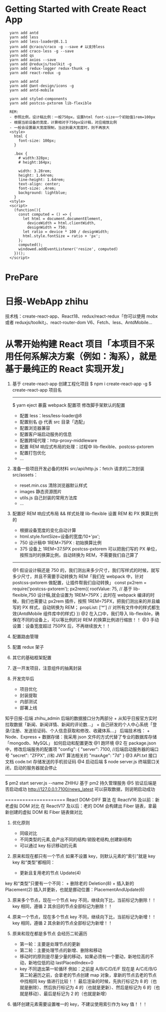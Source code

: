 # Getting Started with Create React App

```shell
  yarn add antd
  yarn add less
  yarn add less-loader@8.1.1
  yarn add @craco/craco -g --save # 以支持less
  yarn add craco-less -g --save
  yarn add qs
  yarn add axios --save
  yarn add @reduxjs/toolkit -g
  yarn add redux-logger redux-thunk -g
  yarn add react-redux -g

  yarn add antd
  yarn add @ant-design/icons -g
  yarn add antd-mobile

  yarn add styled-components
  yarn add postcss-pxtorem lib-flexible
```

```shell
  REM:
  - 参照比例，设计稿比例：一般750px，设置html font-size一个初始值1rem=100px
  - 根据当前设备的宽度，计算相对于750px设计稿，对应缩放比例
  - 一般会设置最大宽度限制，当达到最大宽度时，则不再放大
  <style>
    html {
      font-size: 100px;
    }

    .box {
      # width:328px;
      # height:164px;

      width: 3.28rem;
      height: 1.64rem;
      line-height: 1.64rem;
      text-align: center;
      font-size: .4rem;
      background: lightblue;
    }
  <style>
  <script>
    (function(){
      const computed = () => {
        let html = document.documentElement,
          deviceWidth = html.clientWidth,
          designWidth = 750;
        let ratio = device * 100 / designWidth;
        html.style.fontSize = ratio + 'px';
      };
      computed();
      windowed.addEventListener('resize', computed)
    })();
  </script>

```

# PrePare

# 日报-WebApp zhihu

技术栈：create-react-app、React18、redux/react-redux「你可以使用 mobx 或者 reduxjs/toolkit」、react-router-dom V6、Fetch、less、AntdMobile...

# 从零开始构建 React 项目「本项目不采用任何系解决方案（例如：淘系），就是基于最纯正的 React 实现开发」

1. 基于 create-react-app 创建工程化项目
   $ npm i create-react-app -g
   $ create-react-app 项目名
   ***
   $ yarn eject 暴露 webpack 配置项
   修改脚手架默认的配置
   - 配置 less：less/less-loader@8
   - 配置别名 @ 代表 src 目录「选配」
   - 配置浏览器兼容
   - 配置客户端启动服务的信息
   - 配置跨域代理：http-proxy-middleware
   - 配置 REM 响应式布局的处理：过程中 lib-flexible、postcss-pxtorem
   - 配置打包优化
   - ...
2. 准备一些项目开发必备的材料
   src/api/http.js：fetch 请求的二次封装
   src/assets：
   - reset.min.css 清除浏览器默认样式
   - images 静态资源图片
   - utils.js 自己封装的常用方法库
   - ...
3. 配置好 REM 响应式布局 && 样式处理
   lib-flexible 设置 REM 和 PX 换算比例的

   - 根据设备宽度的变化自动计算
   - html.style.fontSize=设备的宽度/10+'px';
   - 750 设计稿中 1REM=75PX : 初始换算比例
   - 375 设备上 1REM=37.5PX
     postcss-pxtorem 可以把我们写的 PX 单位，按照当时的换算比例，自动转换为 REM，不需要我们自己算了

   ***

   @1 假设设计稿还是 750 的，我们测出来多少尺寸，我们写样式的时候，就写多少尺寸，并且不需要手动转换为 REM「我们在 webpack 中，针对 postcss-pxtorem 做配置，让插件帮我们自动转换」
   const px2rem = require('postcss-pxtorem');
   px2rem({
   rootValue: 75, // 基于 lib-flexible,750 设计稿,就会设置为 1REM=75PX；此时在 webpack 编译的时候，我们也需要让 px2rem 插件，按照 1REM=75PX，把我们测出来的并且编写的 PX 样式，自动转换为 REM；
   propList: ['*'] // 对所有文件中的样式都生效{AntdMobile 组件库中的样式}
   })
   @2 在入口中，我们导入 lib-flexible，确保在不同的设备上，可以等比例的对 REM 的换算比例进行缩放！！
   @3 手动设置：设备宽度超过 750PX 后，不再继续放大！！

4. 配置路由管理
5. 配置 redux 架子
6. 其它的基础框架配置
7. 逐一开发项目，注意组件的抽离封装
8. 开发完毕后
   - 项目优化
   - 封装提取
   - 内部测试
   - 部署上线

知乎日报-后端 zhihu_admin
后端的数据接口分为两部分 + 从知乎日报官方实时拉取数据「新闻、新闻详情、新闻的评论数...」 + 自己研发的个人中心系统「登录/注册、发送验证码、个人信息获取和修改、收藏体系...」
后端技术栈： + Node、Express + 数据存储：我采用 json 文件的方式代替了专业的数据库存储「mongodb、MySQL」
如何启动和配置更改
@1 跑环境
@2 在 package.json 中，修改后端服务的配置项
"config": {
"server": 7100, //后端启动服务器的端口号
"secret": "ZFPX", //和 JWT 算法相关的
"maxAge": "7d"
}
@3 API.txt 接口文档
code.txt 存储发送的手机验证码
@4 启动后端
$ node server.js 终端窗口关闭，启动的服务器就会停止

---

$ pm2 start server.js --name ZHIHU 基于 pm2 持久管理服务
@5 验证后端是否启动成功
http://127.0.0.1:7100/news_latest 可以获取数据，则说明启动成功

=====================
React DOM-DIFF 算法
在 ReactV16 及以前：新老虚拟 DOM 对比
在 ReactV17 及以后：老的 DOM 会构建出 Fiber 链表，拿最新创建的虚拟 DOM 和 Fiber 链表做对比

1. 优化原则

   - 同级对比
   - 不同类型的元素,会产出不同的结构:销毁老结构,创建新结构
   - 可以通过 key 标识移动的元素

2. 原来和现在都只有一个节点
   如果不设置 key，则默认元素的“索引”就是 key
   key 和“类型”都相同：

   - 更新且复用老的节点 Update(4)

key 和“类型”只要有一个不同： + 删除老的 Deletion(8) + 插入新的 Placement(2)
插入并更新，也就是挪动位置：PlacementAndUpdate(6)

3. 原来多个节点，现在一个节点
   key 不同，继续向下比，当前标记为删除！！
   key 相同，遵循 2
   其余旧的节点全部标记为删除！！

4. 原来一个节点，现在多个节点
   key 不同，继续向下比，当前标记为新增！！
   key 相同，遵循 2
   其余新的节点全部标记为新增！！

5. 原来和现在都是多节点
   会经历二轮遍历

   - 第一轮：主要是处理节点的更新
   - 第二轮：主要处理节点的新增、删除和移动
   - 移动时的原则是尽量少量的移动，如果必须有一个要动，新地位高的不动，新地位低的动 lastPlacedIndex=0
   - key 不同退出第一轮循环
     例如：之前是 A/B/C/D/E/F 现在是 A/C/E/B/G
     第二轮遍历之前，会拿老的节点创建 map 对象，拿新的节点去老的节点中找相同 key 值进行比较！！
     最后渲染的时候，先执行标记为 8 的（也就是删除）、然后执行标记为 4 的（也就是更新）、然后是标记为 6 的（也就是移动）、最后是标记为 2 的（也就是新增）

6. 循环创建元素需要设置唯一的 key，不建议使用索引作为 key 值！！！
